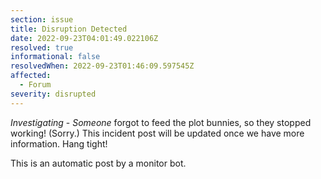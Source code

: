 ```yaml
---
section: issue
title: Disruption Detected
date: 2022-09-23T04:01:49.022106Z
resolved: true
informational: false
resolvedWhen: 2022-09-23T01:46:09.597545Z
affected:
  - Forum
severity: disrupted
---
```

*Investigating* - _Someone_ forgot to feed the plot bunnies, so they stopped working! (Sorry.) This incident post will be updated once we have more information. Hang tight!

This is an automatic post by a monitor bot.
        